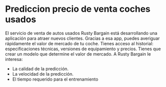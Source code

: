 # Prediccion precio de venta coches usados

El servicio de venta de autos usados Rusty Bargain está desarrollando una aplicación para atraer nuevos clientes. Gracias a esa app, puedes averiguar rápidamente el valor de mercado de tu coche. Tienes acceso al historial: especificaciones técnicas, versiones de equipamiento y precios. Tienes que crear un modelo que determine el valor de mercado.
A Rusty Bargain le interesa:
- La calidad de la predicción.
- La velocidad de la predicción.
- El tiempo requerido para el entrenamiento
